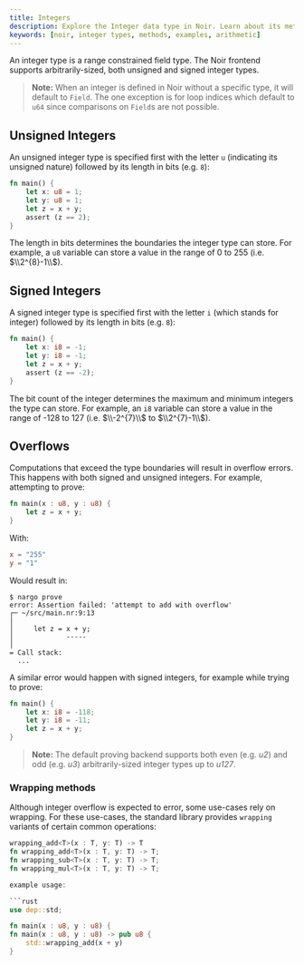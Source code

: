 ```yaml
---
title: Integers
description: Explore the Integer data type in Noir. Learn about its methods, see real-world examples, and grasp how to efficiently use Integers in your Noir code.
keywords: [noir, integer types, methods, examples, arithmetic]
---
```


An integer type is a range constrained field type. The Noir frontend supports arbitrarily-sized, both unsigned and signed integer types.

> **Note:** When an integer is defined in Noir without a specific type, it will default to `Field`. The one exception is for loop indices which default to `u64` since comparisons on `Field`s are not possible.

## Unsigned Integers

An unsigned integer type is specified first with the letter `u` (indicating its unsigned nature) followed by its length in bits (e.g. `8`):

```rust
fn main() {
    let x: u8 = 1;
    let y: u8 = 1;
    let z = x + y;
    assert (z == 2);
}
```

The length in bits determines the boundaries the integer type can store. For example, a `u8` variable can store a value in the range of 0 to 255 (i.e. $\\2^{8}-1\\$).

## Signed Integers

A signed integer type is specified first with the letter `i` (which stands for integer) followed by its length in bits (e.g. `8`):

```rust
fn main() {
    let x: i8 = -1;
    let y: i8 = -1;
    let z = x + y;
    assert (z == -2);
}
```

The bit count of the integer determines the maximum and minimum integers the type can store. For example, an `i8` variable can store a value in the range of -128 to 127 (i.e. $\\-2^{7}\\$ to $\\2^{7}-1\\$).

## Overflows

Computations that exceed the type boundaries will result in overflow errors. This happens with both signed and unsigned integers. For example, attempting to prove:

```rust
fn main(x : u8, y : u8) {
    let z = x + y;
}
```

With:

```toml
x = "255"
y = "1"
```

Would result in:

```
$ nargo prove
error: Assertion failed: 'attempt to add with overflow'
┌─ ~/src/main.nr:9:13
│
│     let z = x + y;
│             -----
│
= Call stack:
  ...
```

A similar error would happen with signed integers, for example while trying to prove:

```rust
fn main() {
    let x: i8 = -118;
    let y: i8 = -11;
    let z = x + y;
}
```

> **Note:** The default proving backend supports both even (e.g. _u2_) and odd (e.g. _u3_) arbitrarily-sized integer types up to _u127_.

### Wrapping methods

Although integer overflow is expected to error, some use-cases rely on wrapping. For these use-cases, the standard library provides `wrapping` variants of certain common operations:

````rust
wrapping_add<T>(x : T, y: T) -> T
fn wrapping_add<T>(x : T, y: T) -> T;
fn wrapping_sub<T>(x : T, y: T) -> T;
fn wrapping_mul<T>(x : T, y: T) -> T;

example usage:

```rust
use dep::std;

fn main(x : u8, y : u8) {
fn main(x : u8, y : u8) -> pub u8 {
    std::wrapping_add(x + y)
}
````

